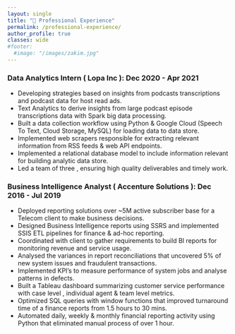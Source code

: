 ```yaml
---
layout: single
title: "🏢 Professional Experience"
permalink: /professional-experience/
author_profile: true
classes: wide
#footer:
  #image: "/images/zakim.jpg"
---
```

### Data Analytics Intern ( Lopa Inc ): Dec 2020 - Apr 2021
- Developing strategies based on insights from podcasts transcriptions and podcast data for host read ads.<br>
- Text Analytics to derive insights from large podcast episode transcriptions data with Spark big data processing.<br>
- Built a data collection workflow using Python & Google Cloud (Speech To Text, Cloud Storage, MySQL) for loading data to data store.<br>
- Implemented web scrapers responsible for extracting relevant information from RSS feeds & web API endpoints.<br>
- Implemented a relational database model to include information relevant for building analytic data store.<br>
- Led a team of three , ensuring high quality deliverables and timely work.<br>

### Business Intelligence Analyst ( Accenture Solutions ): Dec 2016 - Jul 2019
- Deployed reporting solutions over ~5M active subscriber base for a Telecom client to make business decisions.<br>
- Designed Business Intelligence reports using SSRS and implemented SSIS ETL pipelines for finance & ad-hoc reporting.<br>
- Coordinated with client to gather requirements to build BI reports for monitoring revenue and service usage.<br>
- Analysed the variances in report reconciliations that uncovered 5% of new system issues and fraudulent transactions.<br>
- Implemented KPI’s to measure performance of system jobs and analyse patterns in defects.<br>
- Built a Tableau dashboard summarizing customer service performance with case level , individual agent & team level metrics.<br>
- Optimized SQL queries with window functions that improved turnaround time of a finance reports from 1.5 hours to 30 mins.<br>
- Automated daily, weekly & monthly financial reporting activity using Python that eliminated manual process of over 1 hour.<br>